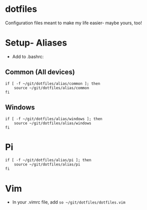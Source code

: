 # dotfiles
Configuration files meant to make my life easier- maybe yours, too!

# Setup- Aliases
- Add to .bashrc:

## Common (All devices)
```
if [ -f ~/git/dotfiles/alias/common ]; then
    source ~/git/dotfiles/alias/common
fi
```

## Windows
```
if [ -f ~/git/dotfiles/alias/windows ]; then
    source ~/git/dotfiles/alias/windows
fi
```

# Pi
```
if [ -f ~/git/dotfiles/alias/pi ]; then
    source ~/git/dotfiles/alias/pi
fi
```

# Vim
- In your .vimrc file, add `so ~/git/dotfiles/dotfiles.vim`
